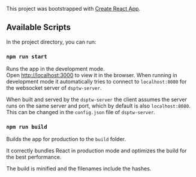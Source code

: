 This project was bootstrapped with [Create React App](https://github.com/facebook/create-react-app).

## Available Scripts

In the project directory, you can run:

### `npm run start`

Runs the app in the development mode.<br />
Open [http://localhost:3000](http://localhost:3000) to view it in the browser.
When running in development mode it automatically tries to connect to `localhost:8080` for the websocket server of `dsptw-server`.

When built and served by the `dsptw-server` the client assumes the server runs on the same server and port, which by default is also `localhost:8080`. This can be changed in the `config.json` file of `dsptw-server`.

### `npm run build`

Builds the app for production to the `build` folder.


It correctly bundles React in production mode and optimizes the build for the best performance.

The build is minified and the filenames include the hashes.


